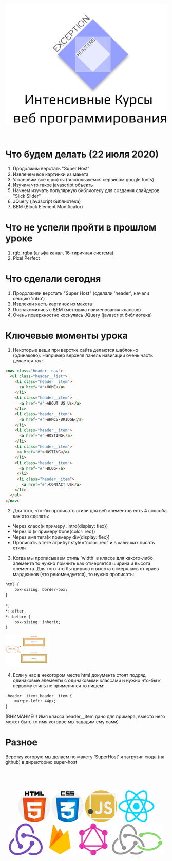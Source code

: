 <p align="center">
  <img src="logos/eh-logo.svg" alt="Exception Hunters logo"/>
</p>
<br />

# Что будем делать (22 июля 2020)
1) Продолжим верстать "Super Host"
2) Извлечем все картинки из макета
3) Установим все шрифты (воспользуемся сервисом google fonts)
4) Изучим что такое javascript объекты 
5) Начнем изучать популярную библиотеку для создания слайдеров "Slick Slider"
6) JQuery (javascript библиотека)
7) BEM (Block Element Modificator)

# Что не успели пройти в прошлом уроке
1) rgb, rgba (альфа канал, 16-тиричная система)
2) Pixel Perfect 

# Что сделали сегодня
1) Продолжили верстать "Super Host" (сделали 'header', начали секцию 'intro')
2) Извлекли яасть картинок из макета
3) Познакомились с BEM (методика наименования классов)
4) Очень поверхностно коснулись JQuery (javascript библиотека)

# Ключевые моменты урока
1) Некоторые вещи при верстке сайта делаются шаблонно (одинаково). Например верхняя панель навигации очень часть делается так:
```html
<nav class="header__nav">
  <ul class="header__list">
    <li class="header__item">
      <a href="#">HOME</a>
    </li>
    <li class="header__item">
      <a href="#">ABOUT US Us</a>
    </li>
    <li class="header__item">
      <a href="#">WHMCS-BRIDGE</a>
    </li>
    <li class="header__item">
      <a href="#">HOSTING</a>
    </li>
    <li class="header__item">
     <a href="#">HOSTING</a>
    </li>
    <li class="header__item">
      <a href="#">BLOG</a>
     </li>
     <li class="header__item">
       <a href="#">CONTACT US</a>
    </li>
  </ul>
</nav>
```
2) Для того, что-бы прописать стили для веб элементов есть 4 способа как это сделать:
  * Через класс(к примеру .intro{display: flex})
  * Через id (к примеру #one{color: red})
  * Через имя тега(к примеру div{display: flex})
  * Прописать в теге атрибут style="color: red" и в кавычках писать стили

3) Когда мы прописываем стиль 'width' в классе для какого-либо элемента то нужно помнить как отмеряется ширина и высота элемента.
Для того что бы ширина и высота отмерялась от краев марджинов (что рекомендуется), то нужно прописать:
```html
html {
    box-sizing: border-box;
}

*,
*::after,
*::before {
    box-sizing: inherit;
}
```
<img with="100" height="100" src="logos/border-box.svg" alt="border-box"/>

4) Если у нас в некотором месте html документа стоят подряд одинаковые элементы с одинаковыми классами и нужно что-бы к первому стиль не применился то пишем:
```html
.header__item+.header__item {
    margin-left: 44px;
}
```
(ВНИМАНИЕ!!! Имя класса header__item дано для примера, вместо него может быть то имя которое мы зададим ему сами)

# Разное
Верстку которую мы делаем по макету 'SuperHost' я загрузил сюда (на github) в директорию super-host

<br />
<br />
<br />
<p align="center">
  <img with="100" height="100" src="logos/html-5.svg" alt="html-logo"/>
  <img with="100" height="100" src="logos/css.svg" alt="css-logo"/>
  <img with="100" height="100" src="logos/javascript.svg" alt="js-logo"/>
  <img with="100" height="100" src="logos/react.svg" alt="react-logo"/>
  <img with="100" height="100" src="logos/redux.svg" alt="redux-logo"/>
  <img with="100" height="100" src="logos/firebase.svg" alt="firebase"/>
  <img with="100" height="100" src="logos/graphql.svg" alt="graphql"/>
  <img with="100" height="100" src="logos/redux-saga.svg" alt="redux-saga-logo"/>
</p>
